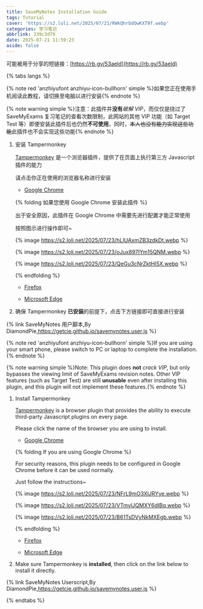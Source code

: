 ```yaml
---
title: SaveMyNotes Installation Guide
tags: Tutorial
cover: 'https://s2.loli.net/2025/07/21/RWkQhrbdOwKXT9f.webp'
categories: 学习笔记
abbrlink: 339c3d79
date: 2025-07-21 11:59:23
aside: false
---
```


可能被用于分享的短链接：[https://rb.gy/53aeld](https://rb.gy/53aeld)

{% tabs langs %}

<!-- tab 中文 -->

{% note red 'anzhiyufont anzhiyu-icon-bullhorn' simple %}如果您正在使用手机阅读此教程，请切换至电脑以进行安装{% endnote %}

{% note warning simple %}注意：此插件并**没有***破解 VIP*，而仅仅是绕过了 SaveMyExams 复习笔记的查看次数限制，此网站的其他 VIP 功能（如 Target Test 等）即便安装此插件后也仍然**不可使用**，同时，~~本人也没有能力实现这些功能~~此插件也不会实现这些功能{% endnote %}

1. 安装 Tampermonkey

    [Tampermonkey](https://www.tampermonkey.net/) 是一个浏览器插件，提供了在页面上执行第三方 Javascript 插件的能力

    请点击你正在使用的浏览器名称进行安装

    - [Google Chrome](https://chromewebstore.google.com/detail/tampermonkey/dhdgffkkebhmkfjojejmpbldmpobfkfo?hl=zh-CN)

    {% folding 如果您使用 Google Chrome 安装此插件 %}
    
    出于安全原因，此插件在 Google Chrome 中需要先进行配置才能正常使用

    按照图示进行操作即可~

    {% image https://s2.loli.net/2025/07/23/hLIUAxmZB3zdkDt.webp %}

    {% image https://s2.loli.net/2025/07/23/oJux897IYm15QNM.webp %}
    
    {% image https://s2.loli.net/2025/07/23/QeGu3cNrZktHI5X.webp %}

    {% endfolding %}

    - [Firefox](https://addons.mozilla.org/zh-CN/firefox/addon/tampermonkey/)

    - [Microsoft Edge](https://microsoftedge.microsoft.com/addons/detail/%E7%AF%A1%E6%94%B9%E7%8C%B4/iikmkjmpaadaobahmlepeloendndfphd)

2. 确保 Tampermonkey **已安装**的前提下，点击下方链接即可直接进行安装

{% link SaveMyNotes 用户脚本,By DiamondPie,https://getcie.github.io/savemynotes.user.js %}

<!-- endtab -->

<!-- tab English -->

{% note red 'anzhiyufont anzhiyu-icon-bullhorn' simple %}If you are using your smart phone, please switch to PC or laptop to complete the installation.{% endnote %}

{% note warning simple %}Note: This plugin does **not** *crack VIP*, but only bypasses the viewing limit of SaveMyExams revision notes. Other VIP features (such as Target Test) are still **unusable** even after installing this plugin, and this plugin will not implement these features.{% endnote %}

1. Install Tampermonkey

    [Tampermonkey](https://www.tampermonkey.net/) is a browser plugin that provides the ability to execute third-party Javascript plugins on every page.

    Please click the name of the browser you are using to install.

    - [Google Chrome](https://chromewebstore.google.com/detail/tampermonkey/dhdgffkkebhmkfjojejmpbldmpobfkfo?hl=zh-CN)

    {% folding If you are using Google Chrome %}

    For security reasons, this plugin needs to be configured in Google Chrome before it can be used normally.

    Just follow the instructions~

    {% image https://s2.loli.net/2025/07/23/NFrL9mO3XlJRYye.webp %} 

    {% image https://s2.loli.net/2025/07/23/VTmylJQMXY6dIBq.webp %} 

    {% image https://s2.loli.net/2025/07/23/B61TsDVyNkMXEgb.webp %} 

    {% endfolding %} 

    - [Firefox](https://addons.mozilla.org/zh-CN/firefox/addon/tampermonkey/) 

    - [Microsoft Edge](https://microsoftedge.microsoft.com/addons/detail/%E7%AF%A1%E6%94%B9%E7%8C%B4/iikmkjmpaadaobahmlepeloendndfphd)

2. Make sure Tampermonkey is **installed**, then click on the link below to install it directly.

{% link SaveMyNotes Userscript,By DiamondPie,https://getcie.github.io/savemynotes.user.js %}

<!-- endtab -->

{% endtabs %}

